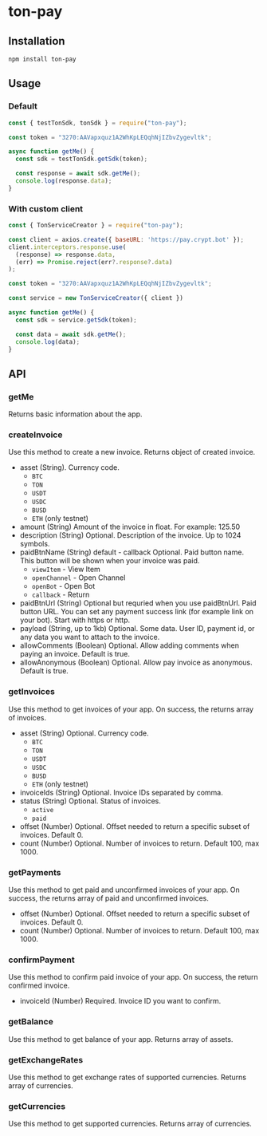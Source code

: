 # ton-pay

## Installation

```
npm install ton-pay
```

## Usage

### Default
```javascript
const { testTonSdk, tonSdk } = require("ton-pay");

const token = "3270:AAVapxquz1A2WhKpLEQqhNjIZbvZygevltk";

async function getMe() {
  const sdk = testTonSdk.getSdk(token);

  const response = await sdk.getMe();
  console.log(response.data);
}
```

### With custom client
```javascript
const { TonServiceCreator } = require("ton-pay");

const client = axios.create({ baseURL: 'https://pay.crypt.bot' });
client.interceptors.response.use(
  (response) => response.data,
  (err) => Promise.reject(err?.response?.data)
);

const token = "3270:AAVapxquz1A2WhKpLEQqhNjIZbvZygevltk";

const service = new TonServiceCreator({ client })

async function getMe() {
  const sdk = service.getSdk(token);

  const data = await sdk.getMe();
  console.log(data);
}
```

## API

### getMe 
Returns basic information about the app.

### createInvoice
Use this method to create a new invoice. Returns object of created invoice.
* asset (String). Currency code.
  *  `BTC`
  *  `TON`
  *  `USDT`
  *  `USDC`
  *  `BUSD`
  *  `ETH` (only testnet)
* amount (String)
Amount of the invoice in float. For example: 125.50
* description (String)
Optional. Description of the invoice. Up to 1024 symbols.
* paidBtnName (String) default - callback
Optional. Paid button name. This button will be shown when your invoice was paid. 
  * `viewItem` - View Item
  * `openChannel` - Open Channel
  * `openBot` - Open Bot
  * `callback` - Return
* paidBtnUrl (String)
Optional but requried when you use paidBtnUrl. Paid button URL. You can set any payment success link (for example link on your bot). Start with https or http.
* payload (String, up to 1kb)
Optional. Some data. User ID, payment id, or any data you want to attach to the invoice.
* allowComments (Boolean)
Optional. Allow adding comments when paying an invoice. Default is true.
* allowAnonymous (Boolean)
Optional. Allow pay invoice as anonymous. Default is true.

### getInvoices
Use this method to get invoices of your app. On success, the returns array of invoices.
* asset (String)
Optional. Currency code.
  *  `BTC`
  *  `TON`
  *  `USDT`
  *  `USDC`
  *  `BUSD`
  *  `ETH` (only testnet)
* invoiceIds (String)
Optional. Invoice IDs separated by comma.
* status (String)
Optional. Status of invoices.
  * `active`
  * `paid`
* offset (Number)
Optional. Offset needed to return a specific subset of  invoices. Default 0.
* count (Number) 
Optional. Number of invoices to return. Default 100, max 1000.

### getPayments
Use this method to get paid and unconfirmed invoices of your app. On success, the returns array of paid and unconfirmed invoices.
* offset (Number)
Optional. Offset needed to return a specific subset of  invoices. Default 0.
* count (Number) 
Optional. Number of invoices to return. Default 100, max 1000.

### confirmPayment
Use this method to confirm paid invoice of your app. On success, the return confirmed invoice.
* invoiceId (Number)
Required. Invoice ID you want to confirm.

### getBalance
Use this method to get balance of your app. Returns array of assets.

### getExchangeRates
Use this method to get exchange rates of supported currencies. Returns array of currencies.

### getCurrencies
Use this method to get supported currencies. Returns array of currencies.
